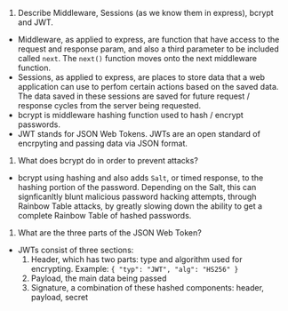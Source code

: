 <!-- Answers to the Short Answer Essay Questions go here -->

1.  Describe Middleware, Sessions (as we know them in express), bcrypt and JWT.

  * Middleware, as applied to express, are function that have access to the request and response param, and also a third parameter to be included called `next`. The `next()` function moves onto the next middleware function.
  * Sessions, as applied to express, are places to store data that a web application can use to perfom certain actions based on the saved data. The data saved in these sessions are saved for future request / response cycles from the server being requested.
  * bcrypt is middleware hashing function used to hash / encrypt passwords.
  * JWT stands for JSON Web Tokens. JWTs are an open standard of encrpyting and passing data via JSON format.

1.  What does bcrypt do in order to prevent attacks?

  * bcrypt using hashing and also adds `Salt`, or timed response, to the hashing portion of the password. Depending on the Salt, this can signficanltly blunt malicious password hacking attempts, through Rainbow Table attacks, by greatly slowing down the ability to get a complete Rainbow Table of hashed passwords.

1.  What are the three parts of the JSON Web Token?
  * JWTs consist of three sections:
    1. Header, which has two parts: type and algorithm used for encrypting. Example: `{ "typ": "JWT", "alg": "HS256" }`
    2. Payload, the main data being passed
    3. Signature, a combination of these hashed components: header, payload, secret
